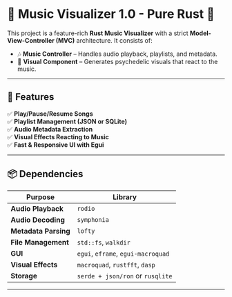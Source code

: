 # 🎵 Music Visualizer 1.0 - Pure Rust 🎵

This project is a feature-rich **Rust Music Visualizer** with a strict **Model-View-Controller (MVC)** architecture. It consists of:

- 🎶 **Music Controller** – Handles audio playback, playlists, and metadata.
- 🎨 **Visual Component** – Generates psychedelic visuals that react to the music.

---

## 🚀 Features
✅ **Play/Pause/Resume Songs**  
✅ **Playlist Management (JSON or SQLite)**  
✅ **Audio Metadata Extraction**  
✅ **Visual Effects Reacting to Music**  
✅ **Fast & Responsive UI with Egui**  

---

## 📦 Dependencies

| Purpose               | Library        |
|----------------------|--------------|
| **Audio Playback**   | `rodio` |
| **Audio Decoding**   | `symphonia` |
| **Metadata Parsing** | `lofty` |
| **File Management**  | `std::fs`, `walkdir` |
| **GUI**             | `egui`, `eframe`, `egui-macroquad` |
| **Visual Effects**  | `macroquad`, `rustfft`, `dasp` |
| **Storage**         | `serde + json/ron` or `rusqlite` |

---
